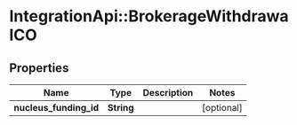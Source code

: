 # IntegrationApi::BrokerageWithdrawalCO

## Properties
Name | Type | Description | Notes
------------ | ------------- | ------------- | -------------
**nucleus_funding_id** | **String** |  | [optional] 


